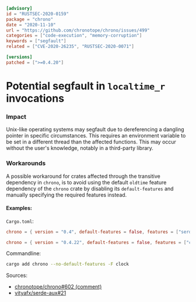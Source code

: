 ```toml
[advisory]
id = "RUSTSEC-2020-0159"
package = "chrono"
date = "2020-11-10"
url = "https://github.com/chronotope/chrono/issues/499"
categories = ["code-execution", "memory-corruption"]
keywords = ["segfault"]
related = ["CVE-2020-26235", "RUSTSEC-2020-0071"]

[versions]
patched = [">=0.4.20"]
```

# Potential segfault in `localtime_r` invocations

### Impact

Unix-like operating systems may segfault due to dereferencing a dangling pointer in specific circumstances. This requires an environment variable to be set in a different thread than the affected functions. This may occur without the user's knowledge, notably in a third-party library.

### Workarounds

A possible workaround for crates affected through the transitive dependency in `chrono`, is to avoid using the default `oldtime` feature dependency of the `chrono` crate by disabling its `default-features` and manually specifying the required features instead.

#### Examples:

`Cargo.toml`:  

```toml
chrono = { version = "0.4", default-features = false, features = ["serde"] }
```

```toml
chrono = { version = "0.4.22", default-features = false, features = ["clock"] }
```

Commandline:  

```bash
cargo add chrono --no-default-features -F clock
```

Sources:  
 - [chronotope/chrono#602 (comment)](https://github.com/chronotope/chrono/issues/602#issuecomment-1242149249)  
 - [vityafx/serde-aux#21](https://github.com/vityafx/serde-aux/issues/21)  

